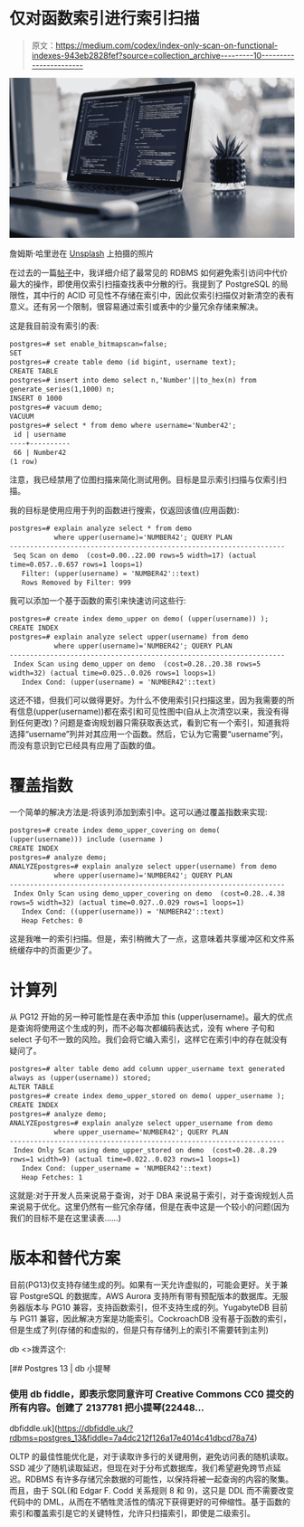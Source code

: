 # 仅对函数索引进行索引扫描

> 原文：<https://medium.com/codex/index-only-scan-on-functional-indexes-943eb2828fef?source=collection_archive---------10----------------------->

![](img/67421fc0433ba1e8a281336691cda5cd.png)

詹姆斯·哈里逊在 [Unsplash](https://unsplash.com?utm_source=medium&utm_medium=referral) 上拍摄的照片

在过去的一篇[帖子](https://franckpachot.medium.com/index-only-access-with-oracle-mysql-postgresql-and-microsoft-sql-server-302383103998)中，我详细介绍了最常见的 RDBMS 如何避免索引访问中代价最大的操作，即使用仅索引扫描查找表中分散的行。我提到了 PostgreSQL 的局限性，其中行的 ACID 可见性不存储在索引中，因此仅索引扫描仅对新清空的表有意义。还有另一个限制，很容易通过索引或表中的少量冗余存储来解决。

这是我目前没有索引的表:

```
postgres=# set enable_bitmapscan=false;
SET
postgres=# create table demo (id bigint, username text);
CREATE TABLE
postgres=# insert into demo select n,'Number'||to_hex(n) from generate_series(1,1000) n;
INSERT 0 1000
postgres=# vacuum demo;
VACUUM
postgres=# select * from demo where username='Number42';
 id | username
----+----------
 66 | Number42
(1 row)
```

注意，我已经禁用了位图扫描来简化测试用例。目标是显示索引扫描与仅索引扫描。

我的目标是使用应用于列的函数进行搜索，仅返回该值(应用函数):

```
postgres=# explain analyze select * from demo 
           where upper(username)='NUMBER42'; QUERY PLAN
--------------------------------------------------------------------
 Seq Scan on demo  (cost=0.00..22.00 rows=5 width=17) (actual time=0.057..0.657 rows=1 loops=1)
   Filter: (upper(username) = 'NUMBER42'::text)
   Rows Removed by Filter: 999
```

我可以添加一个基于函数的索引来快速访问这些行:

```
postgres=# create index demo_upper on demo( (upper(username)) );
CREATE INDEX
postgres=# explain analyze select upper(username) from demo 
           where upper(username)='NUMBER42'; QUERY PLAN
--------------------------------------------------------------------
 Index Scan using demo_upper on demo  (cost=0.28..20.38 rows=5 width=32) (actual time=0.025..0.026 rows=1 loops=1)
   Index Cond: (upper(username) = 'NUMBER42'::text)
```

这还不错，但我们可以做得更好。为什么不使用索引只扫描这里，因为我需要的所有信息(upper(username))都在索引和可见性图中(自从上次清空以来，我没有得到任何更改)？问题是查询规划器只需获取表达式，看到它有一个索引，知道我将选择“username”列并对其应用一个函数。然后，它认为它需要“username”列，而没有意识到它已经具有应用了函数的值。

# 覆盖指数

一个简单的解决方法是:将该列添加到索引中。这可以通过覆盖指数来实现:

```
postgres=# create index demo_upper_covering on demo( (upper(username))) include (username )
CREATE INDEX
postgres=# analyze demo;
ANALYZEpostgres=# explain analyze select upper(username) from demo 
           where upper(username)='NUMBER42'; QUERY PLAN
--------------------------------------------------------------------
 Index Only Scan using demo_upper_covering on demo  (cost=0.28..4.38 rows=5 width=32) (actual time=0.027..0.029 rows=1 loops=1)
   Index Cond: ((upper(username)) = 'NUMBER42'::text)
   Heap Fetches: 0
```

这是我唯一的索引扫描。但是，索引稍微大了一点，这意味着共享缓冲区和文件系统缓存中的页面更少了。

# 计算列

从 PG12 开始的另一种可能性是在表中添加 this (upper(username)。最大的优点是查询将使用这个生成的列，而不必每次都编码表达式，没有 where 子句和 select 子句不一致的风险。我们会将它编入索引，这样它在索引中的存在就没有疑问了。

```
postgres=# alter table demo add column upper_username text generated always as (upper(username)) stored;
ALTER TABLE
postgres=# create index demo_upper_stored on demo( upper_username );
CREATE INDEX
postgres=# analyze demo;
ANALYZEpostgres=# explain analyze select upper_username from demo
           where upper_username='NUMBER42'; QUERY PLAN
--------------------------------------------------------------------
 Index Only Scan using demo_upper_stored on demo  (cost=0.28..8.29 rows=1 width=9) (actual time=0.022..0.023 rows=1 loops=1)
   Index Cond: (upper_username = 'NUMBER42'::text)
   Heap Fetches: 1
```

这就是:对于开发人员来说易于查询，对于 DBA 来说易于索引，对于查询规划人员来说易于优化。这里仍然有一些冗余存储，但是在表中这是一个较小的问题(因为我们的目标不是在这里读表……)

# 版本和替代方案

目前(PG13)仅支持存储生成的列。如果有一天允许虚拟的，可能会更好。关于兼容 PostgreSQL 的数据库，AWS Aurora 支持所有带有预配版本的数据库。无服务器版本与 PG10 兼容，支持函数索引，但不支持生成的列。YugabyteDB 目前与 PG11 兼容，因此解决方案是功能索引。CockroachDB 没有基于函数的索引，但是生成了列(存储的和虚拟的，但是只有存储列上的索引不需要转到主列)

db <>拨弄这个:

 [## Postgres 13 | db 小提琴

### 使用 db fiddle，即表示您同意许可 Creative Commons CC0 提交的所有内容。创建了 2137781 把小提琴(22448…

dbfiddle.uk](https://dbfiddle.uk/?rdbms=postgres_13&fiddle=7a4dc212f126a17e4014c41dbcd78a74) 

OLTP 的最佳性能优化是，对于读取许多行的关键用例，避免访问表的随机读取。SSD 减少了随机读取延迟，但现在对于分布式数据库，我们希望避免跨节点延迟。RDBMS 有许多存储冗余数据的可能性，以保持将被一起查询的内容的聚集。而且，由于 SQL(和 Edgar F. Codd 关系规则 8 和 9)，这只是 DDL 而不需要改变代码中的 DML，从而在不牺牲灵活性的情况下获得更好的可伸缩性。基于函数的索引和覆盖索引是它的关键特性，允许只扫描索引，即使是二级索引。